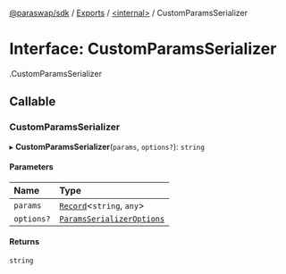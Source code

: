 [@paraswap/sdk](../README.md) / [Exports](../modules.md) / [<internal\>](../modules/internal_.md) / CustomParamsSerializer

# Interface: CustomParamsSerializer

[<internal>](../modules/internal_.md).CustomParamsSerializer

## Callable

### CustomParamsSerializer

▸ **CustomParamsSerializer**(`params`, `options?`): `string`

#### Parameters

| Name | Type |
| :------ | :------ |
| `params` | [`Record`](../modules/internal_.md#record)<`string`, `any`\> |
| `options?` | [`ParamsSerializerOptions`](internal_.ParamsSerializerOptions.md) |

#### Returns

`string`
